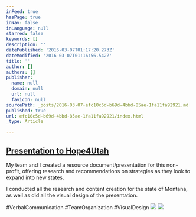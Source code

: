 ```yaml
---
inFeed: true
hasPage: true
inNav: false
inLanguage: null
starred: false
keywords: []
description: ''
datePublished: '2016-03-07T01:17:20.273Z'
dateModified: '2016-03-07T01:16:56.542Z'
title: ''
author: []
authors: []
publisher:
  name: null
  domain: null
  url: null
  favicon: null
sourcePath: _posts/2016-03-07-efc10c5d-b69d-4bbd-85ae-1fa11fa92921.md
published: true
url: efc10c5d-b69d-4bbd-85ae-1fa11fa92921/index.html
_type: Article

---
```

## [Presentation to Hope4Utah][0]

My team and I created a resource document/presentation for this non-profit, offering research and recommendations on strategies as they look to expand into new states.

I conducted all the research and content creation for the state of Montana, as well as did all the visual design of the presentation.

\#VerbalCommunication \#TeamOrganization \#VisualDesign
![](https://the-grid-user-content.s3-us-west-2.amazonaws.com/64bd6619-9c27-4e10-a8a0-0bb075f2f48a.png)
![](https://the-grid-user-content.s3-us-west-2.amazonaws.com/ecec2a11-431d-4be7-9c54-0fc9d54aafba.png)

[0]: https://drive.google.com/file/d/0B_3Bn2B5HlnMVWhhVDFqQ2R1cDg/view?usp=sharing